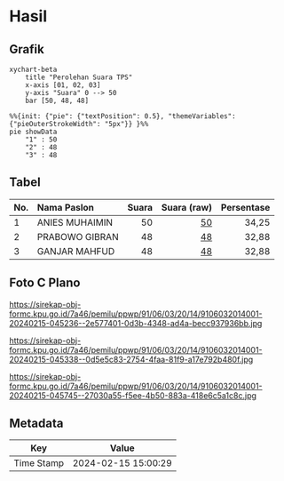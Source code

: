 # Hasil

## Grafik

```mermaid
xychart-beta
    title "Perolehan Suara TPS"
    x-axis [01, 02, 03]
    y-axis "Suara" 0 --> 50
    bar [50, 48, 48]
```

```mermaid
%%{init: {"pie": {"textPosition": 0.5}, "themeVariables": {"pieOuterStrokeWidth": "5px"}} }%%
pie showData
    "1" : 50
    "2" : 48
    "3" : 48
```

## Tabel

| No. | Nama Paslon    | Suara | Suara (raw) | Persentase |
|:--- |:-------------- | -----:| -----------:| ----------:|
| 1   | ANIES MUHAIMIN | 50    | [50][p-1]   | 34,25      |
| 2   | PRABOWO GIBRAN | 48    | [48][p-2]   | 32,88      |
| 3   | GANJAR MAHFUD  | 48    | [48][p-3]   | 32,88      |


[p-1]: https://github.com/gigit-pemilu/pemilu-2024-91-papua/blob/main/pilpres/hitung-suara/sub/91-papua/sub/06-biak-numfor/sub/03-biak-timur/sub/2014-bindusi/sub/001-tps/sub/paslon-1.txt
[p-2]: https://github.com/gigit-pemilu/pemilu-2024-91-papua/blob/main/pilpres/hitung-suara/sub/91-papua/sub/06-biak-numfor/sub/03-biak-timur/sub/2014-bindusi/sub/001-tps/sub/paslon-2.txt
[p-3]: https://github.com/gigit-pemilu/pemilu-2024-91-papua/blob/main/pilpres/hitung-suara/sub/91-papua/sub/06-biak-numfor/sub/03-biak-timur/sub/2014-bindusi/sub/001-tps/sub/paslon-3.txt

## Foto C Plano

https://sirekap-obj-formc.kpu.go.id/7a46/pemilu/ppwp/91/06/03/20/14/9106032014001-20240215-045236--2e577401-0d3b-4348-ad4a-becc937936bb.jpg

https://sirekap-obj-formc.kpu.go.id/7a46/pemilu/ppwp/91/06/03/20/14/9106032014001-20240215-045338--0d5e5c83-2754-4faa-81f9-a17e792b480f.jpg

https://sirekap-obj-formc.kpu.go.id/7a46/pemilu/ppwp/91/06/03/20/14/9106032014001-20240215-045745--27030a55-f5ee-4b50-883a-418e6c5a1c8c.jpg


## Metadata

| Key        | Value               |
| ---------- | ------------------- |
| Time Stamp | 2024-02-15 15:00:29 |



